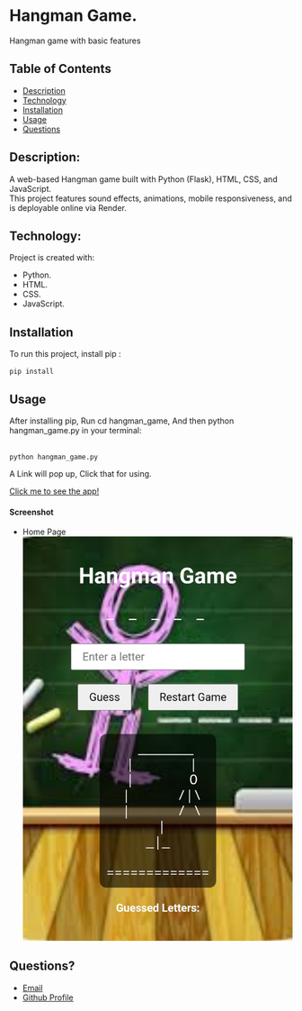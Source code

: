 # Hangman Game.
Hangman game with basic features

## Table of Contents

- [Description](#description)
- [Technology](#Technology)
- [Installation](#Installation)
- [Usage](#usage)
- [Questions](#question)

## Description:

A web-based Hangman game built with Python (Flask), HTML, CSS, and JavaScript.  
This project features sound effects, animations, mobile responsiveness, and is deployable online via Render.

## Technology:

Project is created with:

- Python.
- HTML.
- CSS.
- JavaScript.

## Installation

To run this project, install pip :

```
pip install

```

## Usage

After installing pip, Run cd hangman_game, And then python hangman_game.py in your terminal:

```

python hangman_game.py

```
A Link will pop up, Click that for using.

[Click me to see the app!](https://hangman-game-22qi.onrender.com)

#### Screenshot

- Home Page <br>
![Screenshot](./static/screenshots/Home%20page.jpg?raw=true)

## Questions?

- [Email](aaravraj619.ar@gmail.com)
- [Github Profile](https://github.com/Aarav619)
